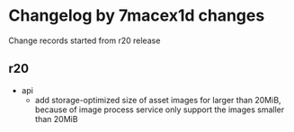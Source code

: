 # Changelog by 7macex1d changes

Change records started from r20 release

## r20

- api
  - add storage-optimized size of asset images for larger than 20MiB, because of image process service only support the
    images smaller than 20MiB
